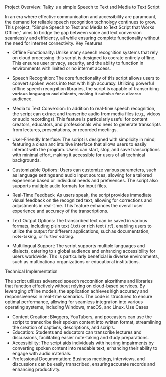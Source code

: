 Project Overview: Talky is a simple Speech to Text and Media to Text Script

In an era where effective communication and accessibility are paramount, the demand for reliable speech recognition technology continues to grow. This project, "Simple Speech to Text and Media to Text Script that Works Offline," aims to bridge the gap between voice and text conversion seamlessly and efficiently, all while ensuring complete functionality without the need for internet connectivity.
Key Features

- Offline Functionality: Unlike many speech recognition systems that rely on cloud processing, this script is designed to operate entirely offline. This ensures user privacy, security, and the ability to function in environments with limited or no internet access.

- Speech Recognition: The core functionality of this script allows users to convert spoken words into text with high accuracy. Utilizing powerful offline speech recognition libraries, the script is capable of transcribing various languages and dialects, making it suitable for a diverse audience.

- Media to Text Conversion: In addition to real-time speech recognition, the script can extract and transcribe audio from media files (e.g., videos or audio recordings). This feature is particularly useful for content creators, educators, and professionals who need to generate transcripts from lectures, presentations, or recorded meetings.

- User-Friendly Interface: The script is designed with simplicity in mind, featuring a clean and intuitive interface that allows users to easily interact with the program. Users can start, stop, and save transcriptions with minimal effort, making it accessible for users of all technical backgrounds.

- Customizable Options: Users can customize various parameters, such as language settings and audio input sources, allowing for a tailored experience based on individual needs and preferences. The script also supports multiple audio formats for input files.

- Real-Time Feedback: As users speak, the script provides immediate visual feedback on the recognized text, allowing for corrections and adjustments in real-time. This feature enhances the overall user experience and accuracy of the transcriptions.

- Text Output Options: The transcribed text can be saved in various formats, including plain text (.txt) or rich text (.rtf), enabling users to utilize the output for different applications, such as documentation, note-taking, or further editing.

- Multilingual Support: The script supports multiple languages and dialects, catering to a global audience and enhancing accessibility for users worldwide. This is particularly beneficial in diverse environments, such as multinational organizations or educational institutions.

Technical Implementation

The script utilizes advanced speech recognition algorithms and libraries that function effectively without relying on cloud-based services. By leveraging offline models, the application achieves high accuracy and responsiveness in real-time scenarios. The code is structured to ensure optimal performance, allowing for seamless integration into various operating systems, including Windows, macOS, and Linux.
Use Cases

- Content Creation: Bloggers, YouTubers, and podcasters can use the script to transcribe their spoken content into written format, streamlining the creation of captions, descriptions, and scripts.
- Education: Students and educators can transcribe lectures and discussions, facilitating easier note-taking and study preparations.
- Accessibility: The script aids individuals with hearing impairments by converting spoken content into readable text, enhancing their ability to engage with audio materials.
- Professional Documentation: Business meetings, interviews, and discussions can be easily transcribed, ensuring accurate records and enhancing productivity.
